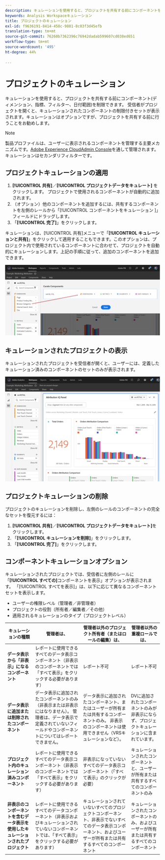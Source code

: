 ```yaml
---
description: キュレーションを使用すると、プロジェクトを共有する前にコンポーネントを制限できます。
keywords: Analysis Workspaceキュレーション
title: プロジェクトのキュレーション
exl-id: f9636191-8414-458c-9881-8c03f3d45efb
translation-type: tm+mt
source-git-commit: 76260b7362396c76942dadab599607cd038ed651
workflow-type: tm+mt
source-wordcount: '495'
ht-degree: 44%

---
```


# プロジェクトのキュレーション

キュレーションを使用すると、プロジェクトを共有する前にコンポーネント(ディメンション、指標、フィルター、日付範囲)を制限できます。 受信者がプロジェクトを開くと、キュレーションされたコンポーネントの制限付きセットが表示されます。キュレーションはオプションですが、プロジェクトを共有する前に行うことをお勧めします。

>[!NOTE]
> 製品プロファイルは、ユーザーに表示されるコンポーネントを管理する主要メカニズムです。[Adobe Experience CloudAdmin Console](https://docs.adobe.com/content/help/ja-JP/core-services/interface/manage-users-and-products/admin-getting-started.html)を通して管理されます。 キュレーションはセカンダリフィルターです。

## プロジェクトキュレーションの適用

1. **[!UICONTROL 共有]**／**[!UICONTROL プロジェクトデータをキュレート]** をクリックします。
プロジェクトで使用されるコンポーネントが自動的に追加されます。
1. （オプション）他のコンポーネントを追加するには、共有するコンポーネントを左側のレールから「[!UICONTROL コンポーネントをキュレーション ]」フィールドにドラッグします。
1. 「**[!UICONTROL 完了]**」をクリックします。

キュレーションは、[!UICONTROL 共有]メニューで「**[!UICONTROL キュレーションと共有]**」をクリックして適用することもできます。このオプションは、プロジェクト内で使用されているコンポーネントに合わせて、プロジェクトを自動的にキュレーションします。上記の手順に従って、追加のコンポーネントを追加できます。

![](assets/curation-field.png)

## キュレーションされたプロジェクトの表示

キュレーションされたプロジェクトを受信者が開くと、ユーザーには、定義したキュレーション済みのコンポーネントのセットのみが表示されます。

![](assets/curate-project.png)

## プロジェクトキュレーションの削除

プロジェクトのキュレーションを削除し、左側のレールのコンポーネントの完全なセットを復元するには：

1. **[!UICONTROL 共有]**／**[!UICONTROL プロジェクトデータをキュレート]**&#x200B;をクリックします。
1. 「**[!UICONTROL キュレーションを削除]**」をクリックします。
1. 「**[!UICONTROL 完了]**」をクリックします。

## コンポーネントキュレーションオプション

キュレーションされたプロジェクトでは、受信者に左側のレールに「**[!UICONTROL すべての]**&#x200B;コンポーネントを表示」オプションが表示されます。 「[!UICONTROL すべてを表示]」は、以下に応じて異なるコンポーネントセットを表示します。

* ユーザーの権限レベル（管理者／非管理者）
* プロジェクトの役割（所有者／編集者／その他）
* 適用されるキュレーションのタイプ（プロジェクトレベル）

| キュレーションの種類 | 管理者は、 | 管理者以外のプロジェクト所有者（またはロールの編集）は、 | 管理者以外の重複ロールでは、 |
| --- | --- | --- | --- |
| **データ表示から「非表示」になるコンポーネント** | レポートに使用できるすべてのデータ表示コンポーネント（非表示のコンポーネントでは「すべて表示」をクリックする必要があります） | レポート不可 | レポート不可 |
| **データ表示に追加または削除されたコンポーネント** | データ表示に追加されたコンポーネントのみ（非表示または非表示にはなりません）。 管理者は、データ表示で定義されていないフィールドやコンポーネントについてはレポートできません。 | データ表示に追加されたコンポーネント、またはユーザーが所有または共有するコンポーネントのみ。 非表示のコンポーネントは使用できません（VRSキュレーションなど）。 | DVに追加されたコンポーネントのみが非表示にならず、プロジェクトキュレーションに含まれています。 |
| **プロジェクト内のキュレーション済みコンポーネント** | レポートに使用できるすべてのデータ表示コンポーネント（非表示のコンポーネントでは「すべて表示」をクリックする必要があります） | 非表示になっていないすべてのデータ表示コンポーネント（「すべて表示」のクリックが必要） | キュレーションされたコンポーネントと、ユーザーが所有または共有するすべてのコンポーネントのみ |
| **非表示のコンポーネントを含むデータ表示を使用したキュレーションされたプロジェクト** | レポートに使用できるすべてのデータコンポーネント（非表示およびキュレーションされていないコンポーネントでは、「すべて表示」をクリックする必要があります） | キュレーションされていないすべてのプロジェクトコンポーネント、非表示でないすべてのデータ表示コンポーネント、およびユーザーが所有または共有するすべてのコンポーネント | キュレーションされたコンポーネントのみ、およびユーザーが所有または共有するすべてのコンポーネント |
